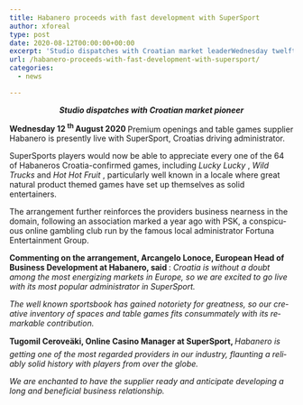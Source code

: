 ```yaml
---
title: Habanero proceeds with fast development with SuperSport
author: xforeal 
type: post
date: 2020-08-12T00:00:00+00:00
excerpt: 'Studio dispatches with Croatian market leaderWednesday twelfth August 2020 Premium openings and table games providerHabanerois now live with SuperSport, Croatias driving operator '
url: /habanero-proceeds-with-fast-development-with-supersport/
categories:
  - news

---
```

<p align="center" class="xmsonormal">
  <strong><em><span lang="EN-US">Studio dispatches with Croatian market pioneer </span></em></strong>
</p>

<p align="center" class="xmsonormal" style="text-align: left;">
  <strong><span lang="EN-US">Wednesday 12 <sup>th </sup> August 2020 </span></strong><span lang="EN-US">Premium openings and table games supplier <span class="marksgiiwa5wz">Habanero </span>is presently live with SuperSport, Croatias driving administrator. </span>
</p>

<p class="xmsonormal">
  <span lang="EN-US">SuperSports players would now be able to appreciate every one of the 64 of Habaneros Croatia-confirmed games, including <em>Lucky Lucky </em>, <em>Wild Trucks </em>and <em>Hot Hot Fruit </em>, particularly well known in a locale where great natural product themed games have set up themselves as solid entertainers. </span>
</p>

<p class="xmsonormal">
  <span lang="EN-US">The arrangement further reinforces the providers business nearness in the domain, following an association marked a year ago with PSK, a conspicuous online gambling club run by the famous local administrator Fortuna Entertainment Group. </span>
</p>

<p class="xmsonormal">
  <strong><span lang="EN-US">Commenting on the arrangement, Arcangelo Lonoce, European Head of Business Development at Habanero, said </span></strong><span lang="EN-US">: <em>Croatia is without a doubt among the most energizing markets in Europe, so we are excited to go live with its most popular administrator in SuperSport. </em></span>
</p>

<p class="xmsonormal">
  <em><span lang="EN-US">The well known sportsbook has gained notoriety for greatness, so our creative inventory of spaces and table games fits consummately with its remarkable contribution. </span> </em>
</p>

<p class="xmsonormal">
  <strong><span lang="EN-US">Tugomil Ceroveäki, Online Casino Manager at SuperSport, </span></strong><em><span lang="EN-US">Habanero is getting one of the most regarded providers in our industry, flaunting a reliably solid history with players from over the globe. </span></em>
</p>

<p class="xmsonormal">
  <em><span lang="EN-US">We are enchanted to have the supplier ready and anticipate developing a long and beneficial business relationship. </span></em>
</p>